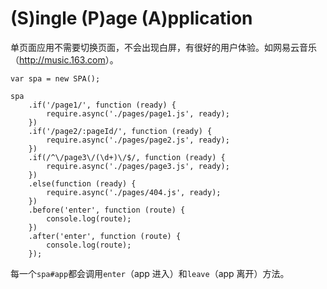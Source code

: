 # (S)ingle (P)age (A)pplication

单页面应用不需要切换页面，不会出现白屏，有很好的用户体验。如网易云音乐（<http://music.163.com>）。


```
var spa = new SPA();

spa
    .if('/page1/', function (ready) {
        require.async('./pages/page1.js', ready);
    })
    .if('/page2/:pageId/', function (ready) {
        require.async('./pages/page2.js', ready);
    })
    .if(/^\/page3\/(\d+)\/$/, function (ready) {
        require.async('./pages/page3.js', ready);
    })
    .else(function (ready) {
        require.async('./pages/404.js', ready);
    })
    .before('enter', function (route) {
        console.log(route);
    })
    .after('enter', function (route) {
        console.log(route);
    });
```

每一个`spa#app`都会调用`enter`（app 进入）和`leave`（app 离开）方法。


